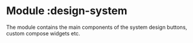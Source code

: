 # Module :design-system

The module contains the main components of the system design buttons, custom compose widgets etc.